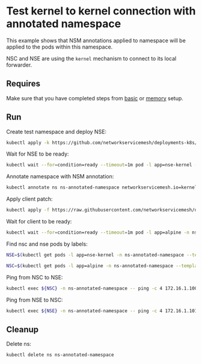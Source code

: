 # Test kernel to kernel connection with annotated namespace

This example shows that NSM annotations applied to namespace will be applied to the pods within this namespace.  

NSC and NSE are using the `kernel` mechanism to connect to its local forwarder.


## Requires

Make sure that you have completed steps from [basic](../../basic) or [memory](../../memory) setup.

## Run

Create test namespace and deploy NSE:
```bash
kubectl apply -k https://github.com/networkservicemesh/deployments-k8s/examples/features/annotated-namespace?ref=a5094fad84164ec876b3add1896091fb603a895f
```

Wait for NSE to be ready:
```bash
kubectl wait --for=condition=ready --timeout=1m pod -l app=nse-kernel -n ns-annotated-namespace
```

Annotate namespace with NSM annotation:
```bash
kubectl annotate ns ns-annotated-namespace networkservicemesh.io=kernel://annotated-namespace/nsm-1
```

Apply client patch:
```bash
kubectl apply -f https://raw.githubusercontent.com/networkservicemesh/deployments-k8s/a5094fad84164ec876b3add1896091fb603a895f/examples/features/annotated-namespace/client.yaml
```

Wait for client to be ready:
```bash
kubectl wait --for=condition=ready --timeout=1m pod -l app=alpine -n ns-annotated-namespace
```
 
Find nsc and nse pods by labels:
```bash
NSE=$(kubectl get pods -l app=nse-kernel -n ns-annotated-namespace --template '{{range .items}}{{.metadata.name}}{{"\n"}}{{end}}')
```
```bash
NSC=$(kubectl get pods -l app=alpine -n ns-annotated-namespace --template '{{range .items}}{{.metadata.name}}{{"\n"}}{{end}}')
```

Ping from NSC to NSE:
```bash
kubectl exec ${NSC} -n ns-annotated-namespace -- ping -c 4 172.16.1.100
```

Ping from NSE to NSC:
```bash
kubectl exec ${NSE} -n ns-annotated-namespace -- ping -c 4 172.16.1.101
```


## Cleanup

Delete ns:
```bash
kubectl delete ns ns-annotated-namespace
```
